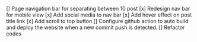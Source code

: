 [] Page navigation bar for separating between 10 post
[x] Redesign nav bar for mobile view
[x] Add social media to nav bar
[x] Add hover effect on post title link
[x] Add scroll to top button
[] Configure github action to auto build and deploy the website when a new commit push is detected. 
[] Refactor codes

